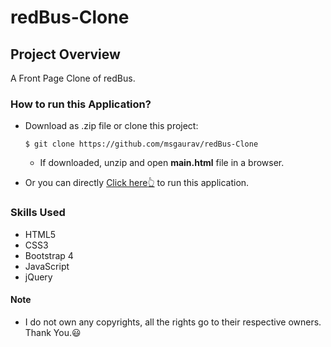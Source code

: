 # redBus-Clone

## Project Overview
A Front Page Clone of redBus.

### How to run this Application?
  * Download as .zip file or clone this project:
    ```
    $ git clone https://github.com/msgaurav/redBus-Clone
    ```
    * If downloaded, unzip and open **main.html** file in a browser.
  - Or you can directly [Click here:point_up_2:](https://codepen.io/msgaurav/full/XQjPbE) to run this application.

### Skills Used
  * HTML5
  * CSS3
  * Bootstrap 4
  * JavaScript
  * jQuery
  
#### Note
  * I do not own any copyrights, all the rights go to their respective owners. Thank You.:smiley:
